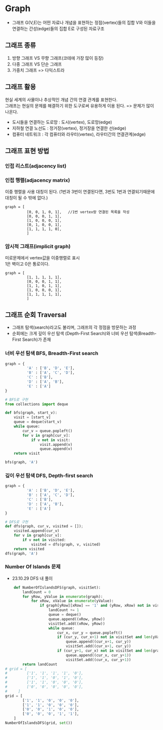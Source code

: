# Graph
- 그래프 G(V,E)는 어떤 자료나 개념을 표현하는 정점(vertex)들의 집합 V와 이들을 연결하는 간성(edge)들의 집합 E로 구성된 자료구조

## 그래프 종류
1. 방향 그래프 VS 무향 그래프(코테에 가장 많이 등장)
2. 다중 그래프 VS 단순 그래프
3. 가중치 그래프 => 다익스트라

## 그래프 활용  
현실 세계의 사물이나 추상적인 개념 간의 연결 관계를 표현한다.  
그래프는 현실의 문제를 해결하기 위한 도구로써 유용하게 이용 된다. => 문제가 많이 나온다.
- 도시들을 연결하는 도로망 : 도시(vertex), 도로망(edge)
- 지하철 연결 노선도 : 정거장(vertex), 정거장을 연결한 선(edge)
- 컴퓨터 네트워크 : 각 컴퓨터와 라우터(vertex), 라우터간의 연결관계(edge)

## 그래프 표현 방법

### 인접 리스트(adjacency list)
### 인접 행렬(adjacency matrix)
이중 행렬을 사용 
대칭이 된다. (1번과 3번이 연결된다면, 3번도 1번과 연결되기때문에 대칭이 될 수 밖에 없다.) 
```
graph = [  
          [0, 0, 1, 0, 1],   //1번 vertex랑 연결된 목록을 작성
          [0, 0, 0, 1, 1],  
          [1, 0, 0, 0, 1],  
          [0, 1, 0, 0, 1],  
          [1, 1, 1, 1, 0],  
          ]
```
### 암시적 그래프(implicit graph)
미로문제에서 vertex값을 이중행렬로 표시  
1은 벽이고 0은 통로이다.
```
graph = [  
          [1, 1, 1, 1, 1],   
          [0, 0, 0, 1, 1],  
          [1, 1, 0, 1, 1],  
          [1, 0, 0, 0, 1],  
          [1, 1, 1, 1, 1],  
          ]
```

## 그래프 순회 Traversal
- 그래프 탐색(search)라고도 불리며, 그래프의 각 정점을 방문하는 과정
- 순회에는 크게 깊이 우선 탐색 (Depth-First Search)와 너비 우선 탐색(Breadth-First Search)가 존재

### 너비 우선 탐색 BFS, Breadth-First search 

```python
graph = {
          'A' : ['B', 'D', 'E'],
          'B' : ['A', 'C', 'D'],
          'C' : ['B'],
          'D' : ['A', 'B'],
          'E' : ['A']
}

# BFS로 구현
from collections import deque

def bfs(graph, start_v):
    visit = [start_v]
    queue = deque(start_v)
    while queue:
        cur_v = queue.popleft()
        for v in graph[cur_v]:
            if v not in visit:
                visit.append(v)
                queue.append(v)
    return visit

bfs(graph, 'A')
```
### 깊이 우선 탐색 DFS, Depth-first search 

```python
graph = {
          'A' : ['B', 'D', 'E'],
          'B' : ['A', 'C', 'D'],
          'C' : ['B'],
          'D' : ['A', 'B'],
          'E' : ['A']
}

# DFS로 구현
def dfs(graph, cur_v, visited = []);
    visited.append(cur_v)
    for v in graph[cur_v]:
        if v not in visited:
            visited = dfs(graph, v, visited)
    return visited
dfs(graph, 'A')
```

### Number Of Islands 문제  
- 23.10.29 DFS 내 풀이
```python
    def NumberOfIslandsDFS(graph, visitSet):
        landCount = 0
        for yRow, yValue in enumerate(graph):
            for xRow, xValue in enumerate(yValue):
                if graph[yRow][xRow] == '1' and (yRow, xRow) not in visitSet:
                    landCount += 1
                    queue = deque()
                    queue.append((xRow, yRow))
                    visitSet.add((xRow, yRow))
                    while queue:
                        cur_x, cur_y = queue.popleft()
                        if (cur_y, cur_x+1) not in visitSet and len(yValue) > cur_x +1 and graph[cur_y][cur_x+1] == '1':
                            queue.append((cur_x+1, cur_y))
                            visitSet.add((cur_x+1, cur_y))
                        if (cur_y+1, cur_x) not in visitSet and len(graph) > cur_y+1 and graph[cur_y+1] == '1':
                            queue.append((cur_x, cur_y+1))
                            visitSet.add((cur_x, cur_y+1))
        return landCount
# grid = [
#         ['1', '1', '1', '1', '0'],
#         ['1', '1', '0', '1', '0'],
#         ['1', '1', '0', '0', '0'],
#         ['0', '0', '0', '0', '0'],
#     ]
grid = [
        ['1', '1', '0', '0', '0'],
        ['1', '1', '0', '0', '0'],
        ['0', '0', '1', '0', '0'],
        ['0', '0', '0', '1', '1'],
    ]
NumberOfIslandsDFS(grid, set())
```



















